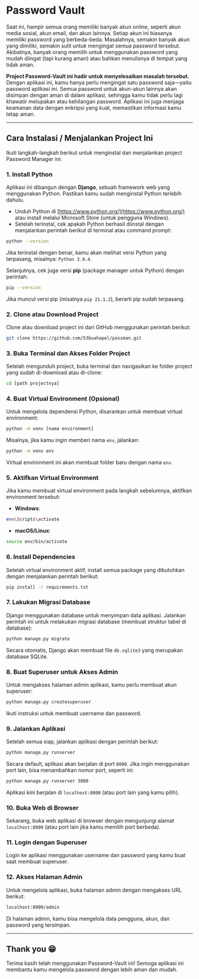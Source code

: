 # **Password Vault**
Saat ini, hampir semua orang memiliki banyak akun online, seperti akun media sosial, akun email, dan akun lainnya. Setiap akun ini biasanya memiliki password yang berbeda-beda. Masalahnya, semakin banyak akun yang dimiliki, semakin sulit untuk mengingat semua password tersebut. Akibatnya, banyak orang memilih untuk menggunakan password yang mudah diingat (tapi kurang aman) atau bahkan menulisnya di tempat yang tidak aman.

**Project Password-Vault ini hadir untuk menyelesaikan masalah tersebut.** Dengan aplikasi ini, kamu hanya perlu mengingat satu password saja—yaitu password aplikasi ini. Semua password untuk akun-akun lainnya akan disimpan dengan aman di dalam aplikasi, sehingga kamu tidak perlu lagi khawatir melupakan atau kehilangan password. Aplikasi ini juga menjaga keamanan data dengan enkripsi yang kuat, memastikan informasi kamu tetap aman.

---

## **Cara Instalasi / Menjalankan Project Ini**

Ikuti langkah-langkah berikut untuk menginstal dan menjalankan project Password Manager ini:

### 1. **Install Python**

Aplikasi ini dibangun dengan **Django**, sebuah framework web yang menggunakan Python. Pastikan kamu sudah menginstal Python terlebih dahulu.

* Unduh Python di [https://www.python.org/](https://www.python.org/) atau install melalui Microsoft Store (untuk pengguna Windows).
* Setelah terinstal, cek apakah Python berhasil diinstal dengan menjalankan perintah berikut di terminal atau command prompt:

```bash
python --version
```

Jika terinstal dengan benar, kamu akan melihat versi Python yang terpasang, misalnya: `Python 3.9.4`.

Selanjutnya, cek juga versi **pip** (package manager untuk Python) dengan perintah:

```bash
pip --version
```

Jika muncul versi pip (misalnya `pip 21.1.2`), berarti pip sudah terpasang.

### 2. **Clone atau Download Project**

Clone atau download project ini dari GitHub menggunakan perintah berikut:

```bash
git clone https://github.com/53buahapel/passman.git
```

### 3. **Buka Terminal dan Akses Folder Project**

Setelah mengunduh project, buka terminal dan navigasikan ke folder project yang sudah di-download atau di-clone:

```bash
cd [path projectnya]
```

### 4. **Buat Virtual Environment (Opsional)**

Untuk mengelola dependensi Python, disarankan untuk membuat virtual environment:

```bash
python -m venv [nama environment]
```

Misalnya, jika kamu ingin memberi nama `env`, jalankan:

```bash
python -m venv env
```

Virtual environment ini akan membuat folder baru dengan nama `env`.

### 5. **Aktifkan Virtual Environment**

Jika kamu membuat virtual environment pada langkah sebelumnya, aktifkan environment tersebut:

* **Windows**:

```bash
env\Scripts\activate
```

* **macOS/Linux**:

```bash
source env/bin/activate
```

### 6. **Install Dependencies**

Setelah virtual environment aktif, install semua package yang dibutuhkan dengan menjalankan perintah berikut:

```bash
pip install -r requirements.txt
```

### 7. **Lakukan Migrasi Database**

Django menggunakan database untuk menyimpan data aplikasi. Jalankan perintah ini untuk melakukan migrasi database (membuat struktur tabel di database):

```bash
python manage.py migrate
```

Secara otomatis, Django akan membuat file `db.sqlite3` yang merupakan database SQLite.

### 8. **Buat Superuser untuk Akses Admin**

Untuk mengakses halaman admin aplikasi, kamu perlu membuat akun superuser:

```bash
python manage.py createsuperuser
```

Ikuti instruksi untuk membuat username dan password.

### 9. **Jalankan Aplikasi**

Setelah semua siap, jalankan aplikasi dengan perintah berikut:

```bash
python manage.py runserver
```

Secara default, aplikasi akan berjalan di port `8000`. Jika ingin menggunakan port lain, bisa menambahkan nomor port, seperti ini:

```bash
python manage.py runserver 3000
```

Aplikasi kini berjalan di `localhost:8000` (atau port lain yang kamu pilih).

### 10. **Buka Web di Browser**

Sekarang, buka web aplikasi di browser dengan mengunjungi alamat `localhost:8000` (atau port lain jika kamu memilih port berbeda).

### 11. **Login dengan Superuser**

Login ke aplikasi menggunakan username dan password yang kamu buat saat membuat superuser.

### 12. **Akses Halaman Admin**

Untuk mengelola aplikasi, buka halaman admin dengan mengakses URL berikut:

```bash
localhost:8000/admin
```

Di halaman admin, kamu bisa mengelola data pengguna, akun, dan password yang tersimpan.

---

## **Thank you 😁**

Terima kasih telah menggunakan Password-Vault ini! Semoga aplikasi ini membantu kamu mengelola password dengan lebih aman dan mudah.
